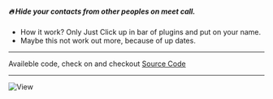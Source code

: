 ##### 🔥 Hide your contacts from other peoples on meet call. 

- How it work? Only Just Click up in bar of plugins and put on your name.
- Maybe this not work out more, because of up dates. 

---

Availeble code, check on and checkout [Source Code](https://github.com/devnaelson/devnaelson/tree/main/projects/hide-whatsapp/code)

---

![View](https://i.imgur.com/pWKy1hC.jpg)